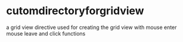 # cutomdirectoryforgridview
a grid view directive used for creating the grid view with mouse enter mouse leave and click functions
